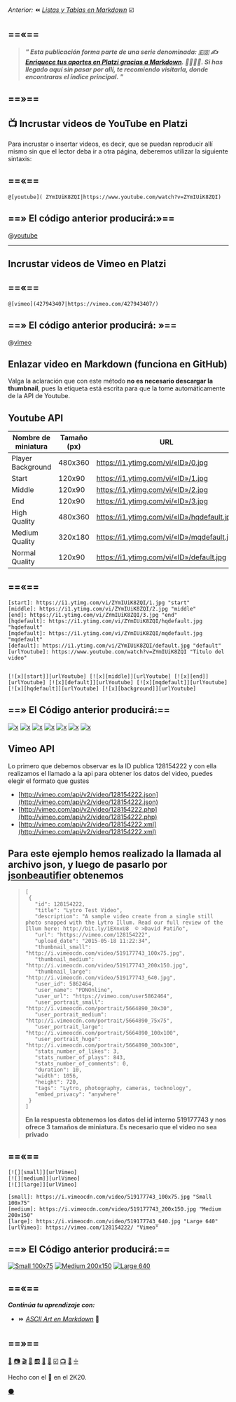 

_Anterior:_ ⏪ [_Listas y Tablas en Markdown_](https://platzi.com/comunidad/listas-y-tablas-en-markdown) ☑️

==«==
---
 
 
> _**" Esta publicación forma parte de una serie denominada: 🇪🇸 ✍️ [Enriquece tus aportes en Platzi gracias a Markdown](https://platzi.com/blog/enriquece-tus-aportes-en-platzi-gracias-a-markdown/). 👨‍🎨👩‍🎨. Si has llegado aquí sin pasar por allí, te recomiendo visitarla, donde encontraras el índice principal. "**_


==»==
---

## 📺 Incrustar videos de YouTube en Platzi 

Para incrustar o insertar videos, es decir, que se puedan reproducir allí mismo sin que el lector deba ir a otra página, deberemos utilizar la siguiente sintaxis:

==«==
---

`@[youtube]( ZYmIUiK8ZQI|https://www.youtube.com/watch?v=ZYmIUiK8ZQI)`



==» El código anterior producirá:»==
---

  @[youtube]( ZYmIUiK8ZQI|https://www.youtube.com/watch?v=ZYmIUiK8ZQI)


---





## Incrustar videos de Vimeo en Platzi 

==«==
---

`@[vimeo](427943407|https://vimeo.com/427943407/)`


==» El código anterior producirá: »==
---


@[vimeo](128154222|https://vimeo.com/128154222/)


## Enlazar video en Markdown (funciona en GitHub)

Valga la aclaración que con este método **no es necesario descargar la thumbnail**, pues la etiqueta está escrita para que la tome automáticamente de la API de Youtube.




## Youtube API

| Nombre de miniatura      | Tamaño (px) | URL                                              |
|---------------------|-----------|--------------------------------------------------|
| Player Background   | 480x360   | https://i1.ytimg.com/vi/«ID»/0.jpg         |
| Start               | 120x90    | https://i1.ytimg.com/vi/«ID»/1.jpg         |
| Middle              | 120x90    | https://i1.ytimg.com/vi/«ID»/2.jpg         |
| End                 | 120x90    | https://i1.ytimg.com/vi/«ID»/3.jpg         |
| High Quality        | 480x360   | https://i1.ytimg.com/vi/«ID»/hqdefault.jpg |
| Medium Quality      | 320x180   | https://i1.ytimg.com/vi/«ID»/mqdefault.jpg |
| Normal Quality      | 120x90    | https://i1.ytimg.com/vi/«ID»/default.jpg 


 
==«==
---

````[background]: https://i1.ytimg.com/vi/ZYmIUiK8ZQI/0.jpg "background"
[start]: https://i1.ytimg.com/vi/ZYmIUiK8ZQI/1.jpg "start"
[middle]: https://i1.ytimg.com/vi/ZYmIUiK8ZQI/2.jpg "middle"
[end]: https://i1.ytimg.com/vi/ZYmIUiK8ZQI/3.jpg "end"
[hqdefault]: https://i1.ytimg.com/vi/ZYmIUiK8ZQI/hqdefault.jpg "hqdefault"
[mqdefault]: https://i1.ytimg.com/vi/ZYmIUiK8ZQI/mqdefault.jpg "mqdefault"
[default]: https://i1.ytimg.com/vi/ZYmIUiK8ZQI/default.jpg "default"
[urlYoutube]: https://www.youtube.com/watch?v=ZYmIUiK8ZQI "Titulo del video"


[![x][start]][urlYoutube] [![x][middle]][urlYoutube] [![x][end]][urlYoutube] [![x][default]][urlYoutube] [![x][mqdefault]][urlYoutube] [![x][hqdefault]][urlYoutube] [![x][background]][urlYoutube]
````




==» El Código anterior producirá:==
---

[background]: https://i1.ytimg.com/vi/ZYmIUiK8ZQI/0.jpg "background"
[start]: https://i1.ytimg.com/vi/ZYmIUiK8ZQI/1.jpg "start"
[middle]: https://i1.ytimg.com/vi/ZYmIUiK8ZQI/2.jpg "middle"
[end]: https://i1.ytimg.com/vi/ZYmIUiK8ZQI/3.jpg "end"
[hqdefault]: https://i1.ytimg.com/vi/ZYmIUiK8ZQI/hqdefault.jpg "hqdefault"
[mqdefault]: https://i1.ytimg.com/vi/ZYmIUiK8ZQI/mqdefault.jpg "mqdefault"
[default]: https://i1.ytimg.com/vi/ZYmIUiK8ZQI/default.jpg "default"
[urlYoutube]: https://www.youtube.com/watch?v=ZYmIUiK8ZQI "Titulo del video"


[![x][start]][urlYoutube] [![x][middle]][urlYoutube] [![x][end]][urlYoutube] [![x][default]][urlYoutube] [![x][mqdefault]][urlYoutube] [![x][hqdefault]][urlYoutube] [![x][background]][urlYoutube]


## Vimeo API

Lo primero que debemos observar es la ID publica 128154222 y con ella realizamos el llamado a la api para obtener los datos del video, puedes elegir el formato que gustes
 
* [http://vimeo.com/api/v2/video/128154222.json](http://vimeo.com/api/v2/video/128154222.json)
* [http://vimeo.com/api/v2/video/128154222.php](http://vimeo.com/api/v2/video/128154222.php)
* [http://vimeo.com/api/v2/video/128154222.xml](http://vimeo.com/api/v2/video/128154222.xml)
 
Para este ejemplo hemos realizado la llamada al archivo json, y luego de pasarlo por [jsonbeautifier](https://jsonbeautifier.org) obtenemos
---

>````
>[
>  {
>    "id": 128154222,
>    "title": "Lytro Test Video",
>    "description": "A sample video create from a single still photo snapped with the Lytro Illum. Read our full review of the Illum here: http://bit.ly/1EXnxU8  © >David Patiño",
>    "url": "https://vimeo.com/128154222",
>    "upload_date": "2015-05-18 11:22:34",
>    "thumbnail_small": "http://i.vimeocdn.com/video/519177743_100x75.jpg",
>    "thumbnail_medium": "http://i.vimeocdn.com/video/519177743_200x150.jpg",
>    "thumbnail_large": "http://i.vimeocdn.com/video/519177743_640.jpg",
>    "user_id": 5862464,
>    "user_name": "PDNOnline",
>    "user_url": "https://vimeo.com/user5862464",
>    "user_portrait_small": "http://i.vimeocdn.com/portrait/5664890_30x30",
>    "user_portrait_medium": "http://i.vimeocdn.com/portrait/5664890_75x75",
>    "user_portrait_large": "http://i.vimeocdn.com/portrait/5664890_100x100",
>    "user_portrait_huge": "http://i.vimeocdn.com/portrait/5664890_300x300",
>    "stats_number_of_likes": 3,
>    "stats_number_of_plays": 843,
>    "stats_number_of_comments": 0,
>    "duration": 10,
>    "width": 1056,
>    "height": 720,
>    "tags": "Lytro, photography, cameras, technology",
>    "embed_privacy": "anywhere"
>  }
>]
>````
>
> **En la respuesta obtenemos los datos del id interno 519177743 y nos ofrece 3 tamaños de miniatura. Es necesario que el video no sea privado**

==«==
---

````
[![][small]][urlVimeo]
[![][medium]][urlVimeo]
[![][large]][urlVimeo]

[small]: https://i.vimeocdn.com/video/519177743_100x75.jpg "Small 100x75"
[medium]: https://i.vimeocdn.com/video/519177743_200x150.jpg "Medium 200x150"
[large]: https://i.vimeocdn.com/video/519177743_640.jpg "Large 640"
[urlVimeo]: https://vimeo.com/128154222/ "Vimeo"
````


==» El Código anterior producirá:==
---

[![][small]][urlVimeo]
[![][medium]][urlVimeo]
[![][large]][urlVimeo]

[small]: https://i.vimeocdn.com/video/519177743_100x75.jpg "Small 100x75"
[medium]: https://i.vimeocdn.com/video/519177743_200x150.jpg "Medium 200x150"
[large]: https://i.vimeocdn.com/video/519177743_640.jpg "Large 640"
[urlVimeo]: https://vimeo.com/128154222/ "Vimeo"




==«==
---

**_Continúa tu aprendizaje con:_**

* ⏩ [_ASCII Art en Markdown_](https://platzi.com/comunidad/ascii-art-en-markdown) 🔣

==»==
---
[📖](https://platzi.com/comunidad/textos-en-markdown/ "Textos en Markdown")  [📷](https://platzi.com/comunidad/imagenes-en-markdown/ "Imágenes en Markdown") [🎬](https://platzi.com/comunidad/animaciones-en-markdown/ "Animaciones en Markdown") [🍕](https://platzi.com/comunidad/emojis-en-markdown/ "Emojis en Markdown") [🆎](https://platzi.com/comunidad/variables-en-markdown/ "Variables en Markdown") [🔲](https://platzi.com/comunidad/botones-en-markdown/ "Botones en Markdown")  [🌈](https://platzi.com/comunidad/colores-en-markdown/ "Colores en Markdown")  [☑️](https://platzi.com/comunidad/listas-y-tablas-en-markdown/ "Listas y Tablas en Markdown")  [📺](https://platzi.com/comunidad/videos-de-youtube-y-vimeo-en-markdown/ "Videos de Youtube y Vimeo en Markdown")  [🔣](https://platzi.com/comunidad/ascii-art-en-markdown/ "ASCII Art en Markdown")  [➗](https://platzi.com/comunidad/bonus-formulas-matematicas-en-markdown "Bonus: Fórmulas matemáticas en Markdown")


Hecho con el 💚 en el 2K20. 


[⚫](https://drive.google.com/file/d/1h16rAeXarsKPAsRF_umqgdilpb3dGrbL/view?usp=sharing  "Código fuente de esta página") 
